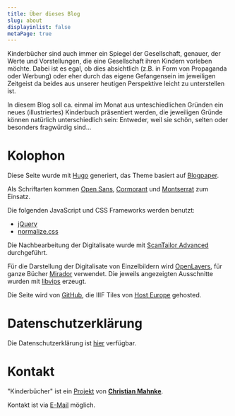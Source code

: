 ```yaml
---
title: Über dieses Blog
slug: about
displayinlist: false
metaPage: true
---
```


Kinderbücher sind auch immer ein Spiegel der Gesellschaft, genauer, der Werte und Vorstellungen, die eine Gesellschaft ihren Kindern vorleben möchte. Dabei ist es egal, ob dies absichtlich (z.B. in Form von Propaganda oder Werbung) oder eher durch das eigene Gefangensein im jeweiligen Zeitgeist da beides aus unserer heutigen Perspektive leicht zu unterstellen ist.

In diesem Blog soll ca. einmal im Monat aus unteschiedlichen Gründen ein neues (illustriertes) Kinderbuch präsentiert werden, die jeweiligen Gründe können natürlich unterschiedlich sein: Entweder, weil sie schön, selten oder besonders fragwürdig sind...

# Kolophon

Diese Seite wurde mit [Hugo](https://gohugo.io/) generiert, das Theme basiert auf <a target="_blank" href="https://normanderwan.github.io/Blogpaper/">Blogpaper</a>.

Als Schriftarten kommen [Open Sans](https://fonts.google.com/specimen/Open+Sans#about), [Cormorant](http://www.github.com/CatharsisFonts/Cormorant) und [Montserrat](https://github.com/JulietaUla/Montserrat) zum Einsatz.

Die folgenden JavaScript und CSS Frameworks werden benutzt:
* [jQuery](https://jquery.com/)
* [normalize.css](https://necolas.github.io/normalize.css/)

Die Nachbearbeitung der Digitalisate wurde mit [ScanTailor Advanced](https://github.com/4lex4/scantailor-advanced) durchgeführt.

Für die Darstellung der Digitalisate von Einzelbildern wird [OpenLayers](https://openlayers.org/), für ganze Bücher [Mirador](https://projectmirador.org/) verwendet. Die jeweils angezeigten Ausschnitte wurden mit [libvips](https://libvips.github.io/libvips/) erzeugt.

Die Seite wird von [GitHub](https://github.com/), die IIIF Tiles von [Host Europe](https://www.hosteurope.de/) gehosted.

# Datenschutzerklärung

Die Datenschutzerklärung ist [hier](/privacy) verfügbar.

# Kontakt

"Kinderbücher" ist ein [Projekt](https://projektemacher.org) von **[Christian Mahnke](https://christianmahnke.de/)**.

Kontakt ist via [E-Mail](mailto:kinderbuecher@projektemacher.org) möglich.
